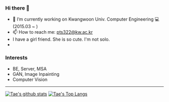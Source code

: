 ### Hi there 👋

- 🔭 I’m currently working on Kwangwoon Univ. Computer Engineering 💻 (2015.03 ~ )
- 📫 How to reach me: pts322@kw.ac.kr
- I have a girl friend. She is so cute. I'm not solo.
- 
### Interests

- BE, Server, MSA
- GAN, Image Inpainting
- Computer Vision

---
[![Tae's github stats](https://github-readme-stats.vercel.app/api?username=developerTae&show_icons=true&count_private=true&theme=dark)](https://github.com/anuraghazra/github-readme-stats)
[![Tae's Top Langs](https://github-readme-stats.vercel.app/api/top-langs/?username=developerTae&exclude_repo=developerTae.github.io&layout=compact&theme=dark&langs_count=8&hide=Makefile)](https://github.com/anuraghazra/github-readme-stats)

